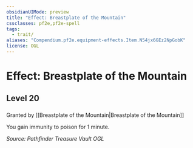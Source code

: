 ```yaml
---
obsidianUIMode: preview
title: "Effect: Breastplate of the Mountain"
cssclasses: pf2e,pf2e-spell
tags:
  - trait/
aliases: "Compendium.pf2e.equipment-effects.Item.N54jx6GEz2NpGobK"
license: OGL
---
```

# Effect: Breastplate of the Mountain
## Level 20
### 






Granted by [[Breastplate of the Mountain|Breastplate of the Mountain]]

You gain immunity to poison for 1 minute.

*Source: Pathfinder Treasure Vault*
*OGL*